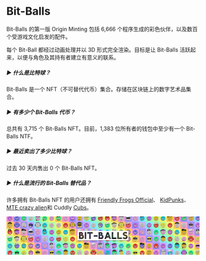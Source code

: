 # Bit-Balls

Bit-Balls 的第一版 Origin Minting 包括 6,666 个程序生成的彩色伙伴，以及数百个受游戏文化启发的配件。

每个 Bit-Ball 都经过动画处理并以 3D 形式完全渲染。目标是让 Bit-Balls 活跃起来，以便与角色及其持有者建立有意义的联系。

##### ▶ 什么是比特球？

Bit-Balls 是一个 NFT（不可替代代币）集合。存储在区块链上的数字艺术品集合。

##### ▶ 有多少个 Bit-Balls 代币？

总共有 3,715 个 Bit-Balls NFT。目前，1,383 位所有者的钱包中至少有一个 Bit-Balls NTF。

##### ▶ 最近卖出了多少比特球？

过去 30 天内售出 0 个 Bit-Balls NFT。

##### ▶ 什么是流行的 Bit-Balls 替代品？

许多拥有 Bit-Balls NFT 的用户还拥有 [Friendly Frogs Official](https://www.nft-stats.com/collection/friendly-frogs-official)、 [KidPunks](https://www.nft-stats.com/collection/kidpunks)、 [MTE crazy alien](https://www.nft-stats.com/collection/mte-crazy-alien)和 Cuddly [Cubs](https://www.nft-stats.com/collection/cuddly-cubs)。

![unnamed](unnamed.png)
